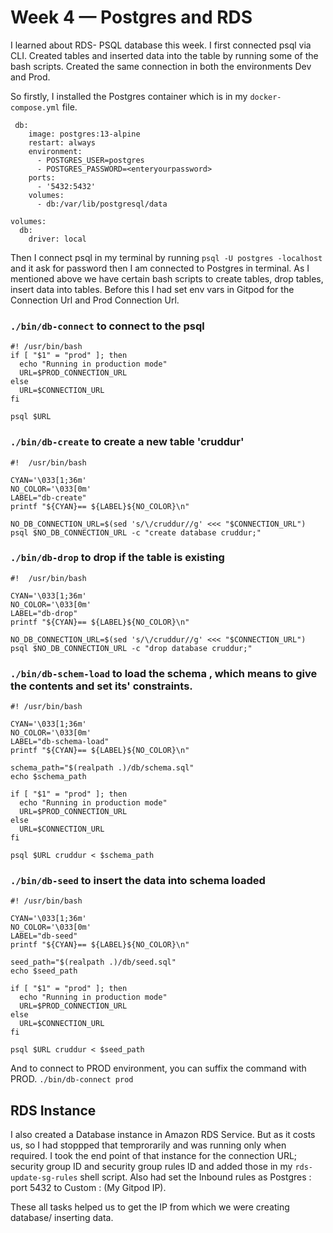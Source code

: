 # Week 4 — Postgres and RDS
I learned about RDS- PSQL database this week. I first connected psql via CLI. Created tables and inserted data into the table by running some of the bash scripts. Created the same connection in both the environments Dev and Prod.

So firstly, I installed the Postgres container which is in my `docker-compose.yml` file.

```
 db:
    image: postgres:13-alpine
    restart: always
    environment:
      - POSTGRES_USER=postgres
      - POSTGRES_PASSWORD=<enteryourpassword>
    ports:
      - '5432:5432'
    volumes: 
      - db:/var/lib/postgresql/data

volumes:
  db:
    driver: local
```

Then I connect psql in my terminal by running `psql -U postgres -localhost` and it ask for password then I am connected to Postgres in terminal.
As I mentioned above we have certain bash scripts to create tables, drop tables, insert data into tables. Before this I had set env vars in Gitpod for the Connection Url and Prod Connection Url. 

### `./bin/db-connect` to connect to the psql 
```
#! /usr/bin/bash
if [ "$1" = "prod" ]; then
  echo "Running in production mode"
  URL=$PROD_CONNECTION_URL
else
  URL=$CONNECTION_URL
fi

psql $URL
```

### `./bin/db-create` to create a new table 'cruddur'
```
#!  /usr/bin/bash

CYAN='\033[1;36m'
NO_COLOR='\033[0m'
LABEL="db-create"
printf "${CYAN}== ${LABEL}${NO_COLOR}\n"

NO_DB_CONNECTION_URL=$(sed 's/\/cruddur//g' <<< "$CONNECTION_URL")
psql $NO_DB_CONNECTION_URL -c "create database cruddur;"
```

### `./bin/db-drop` to drop if the table is existing
```
#!  /usr/bin/bash

CYAN='\033[1;36m'
NO_COLOR='\033[0m'
LABEL="db-drop"
printf "${CYAN}== ${LABEL}${NO_COLOR}\n"

NO_DB_CONNECTION_URL=$(sed 's/\/cruddur//g' <<< "$CONNECTION_URL")
psql $NO_DB_CONNECTION_URL -c "drop database cruddur;"
```

### `./bin/db-schem-load` to load the schema , which means to give the contents and set its' constraints.
```
#! /usr/bin/bash

CYAN='\033[1;36m'
NO_COLOR='\033[0m'
LABEL="db-schema-load"
printf "${CYAN}== ${LABEL}${NO_COLOR}\n"

schema_path="$(realpath .)/db/schema.sql"
echo $schema_path

if [ "$1" = "prod" ]; then
  echo "Running in production mode"
  URL=$PROD_CONNECTION_URL
else
  URL=$CONNECTION_URL
fi

psql $URL cruddur < $schema_path
```

### `./bin/db-seed` to insert the data into schema loaded
```
#! /usr/bin/bash

CYAN='\033[1;36m'
NO_COLOR='\033[0m'
LABEL="db-seed"
printf "${CYAN}== ${LABEL}${NO_COLOR}\n"

seed_path="$(realpath .)/db/seed.sql"
echo $seed_path

if [ "$1" = "prod" ]; then
  echo "Running in production mode"
  URL=$PROD_CONNECTION_URL
else
  URL=$CONNECTION_URL
fi

psql $URL cruddur < $seed_path

```

And to connect to PROD environment, you can suffix the command with PROD. `./bin/db-connect prod`

## RDS Instance
I also created a Database instance in Amazon RDS Service. But as it costs us, so I had stoppped that temprorarily and was running only when required. I took the end point of that instance for the connection URL; security group ID and security group rules ID and added those in my `rds-update-sg-rules` shell script. Also had set the Inbound rules as Postgres : port 5432 to Custom : (My Gitpod IP).

These all tasks helped us to get the IP from which we were creating database/ inserting data. 

